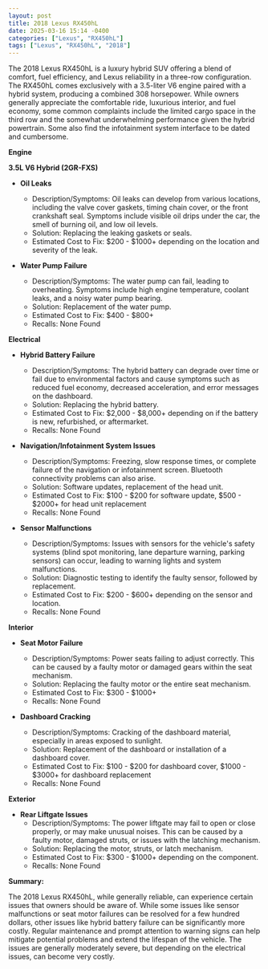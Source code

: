 ```yaml
---
layout: post
title: 2018 Lexus RX450hL
date: 2025-03-16 15:14 -0400
categories: ["Lexus", "RX450hL"]
tags: ["Lexus", "RX450hL", "2018"]
---
```

The 2018 Lexus RX450hL is a luxury hybrid SUV offering a blend of comfort, fuel efficiency, and Lexus reliability in a three-row configuration. The RX450hL comes exclusively with a 3.5-liter V6 engine paired with a hybrid system, producing a combined 308 horsepower. While owners generally appreciate the comfortable ride, luxurious interior, and fuel economy, some common complaints include the limited cargo space in the third row and the somewhat underwhelming performance given the hybrid powertrain. Some also find the infotainment system interface to be dated and cumbersome.

**Engine**

**3.5L V6 Hybrid (2GR-FXS)**

*   **Oil Leaks**
    *   Description/Symptoms: Oil leaks can develop from various locations, including the valve cover gaskets, timing chain cover, or the front crankshaft seal. Symptoms include visible oil drips under the car, the smell of burning oil, and low oil levels.
    *   Solution: Replacing the leaking gaskets or seals.
    *   Estimated Cost to Fix: $200 - $1000+ depending on the location and severity of the leak.

*   **Water Pump Failure**
    *   Description/Symptoms: The water pump can fail, leading to overheating. Symptoms include high engine temperature, coolant leaks, and a noisy water pump bearing.
    *   Solution: Replacement of the water pump.
    *   Estimated Cost to Fix: $400 - $800+
    *   Recalls: None Found

**Electrical**

*   **Hybrid Battery Failure**
    * Description/Symptoms: The hybrid battery can degrade over time or fail due to environmental factors and cause symptoms such as reduced fuel economy, decreased acceleration, and error messages on the dashboard.
    *   Solution: Replacing the hybrid battery.
    *   Estimated Cost to Fix: $2,000 - $8,000+ depending on if the battery is new, refurbished, or aftermarket.
    *   Recalls: None Found

*   **Navigation/Infotainment System Issues**
    *   Description/Symptoms: Freezing, slow response times, or complete failure of the navigation or infotainment screen. Bluetooth connectivity problems can also arise.
    *   Solution: Software updates, replacement of the head unit.
    *   Estimated Cost to Fix: $100 - $200 for software update, $500 - $2000+ for head unit replacement
    *   Recalls: None Found

*   **Sensor Malfunctions**
    *   Description/Symptoms: Issues with sensors for the vehicle's safety systems (blind spot monitoring, lane departure warning, parking sensors) can occur, leading to warning lights and system malfunctions.
    *   Solution: Diagnostic testing to identify the faulty sensor, followed by replacement.
    *   Estimated Cost to Fix: $200 - $600+ depending on the sensor and location.
    *   Recalls: None Found

**Interior**

*   **Seat Motor Failure**
    *   Description/Symptoms: Power seats failing to adjust correctly. This can be caused by a faulty motor or damaged gears within the seat mechanism.
    *   Solution: Replacing the faulty motor or the entire seat mechanism.
    *   Estimated Cost to Fix: $300 - $1000+
    *   Recalls: None Found

*   **Dashboard Cracking**
    *   Description/Symptoms: Cracking of the dashboard material, especially in areas exposed to sunlight.
    *   Solution: Replacement of the dashboard or installation of a dashboard cover.
    *   Estimated Cost to Fix: $100 - $200 for dashboard cover, $1000 - $3000+ for dashboard replacement
    *   Recalls: None Found

**Exterior**

*   **Rear Liftgate Issues**
    * Description/Symptoms: The power liftgate may fail to open or close properly, or may make unusual noises. This can be caused by a faulty motor, damaged struts, or issues with the latching mechanism.
    * Solution: Replacing the motor, struts, or latch mechanism.
    * Estimated Cost to Fix: $300 - $1000+ depending on the component.
    * Recalls: None Found

**Summary:**

The 2018 Lexus RX450hL, while generally reliable, can experience certain issues that owners should be aware of. While some issues like sensor malfunctions or seat motor failures can be resolved for a few hundred dollars, other issues like hybrid battery failure can be significantly more costly. Regular maintenance and prompt attention to warning signs can help mitigate potential problems and extend the lifespan of the vehicle. The issues are generally moderately severe, but depending on the electrical issues, can become very costly.

